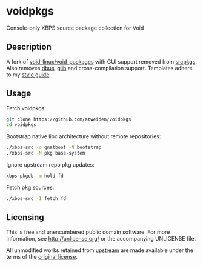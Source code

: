 voidpkgs
========

Console-only XBPS source package collection for Void


Description
-----------

A fork of [void-linux/void-packages][void-linux/void-packages] with GUI
support removed from [srcpkgs][srcpkgs]. Also removes [dbus][dbus],
[glib][glib] and cross-compilation support. Templates adhere to my
[style guide][style guide].


Usage
-----

Fetch voidpkgs:

```sh
git clone https://github.com/atweiden/voidpkgs
cd voidpkgs
```

Bootstrap native libc architecture without remote repositories:

```sh
./xbps-src -o gnatboot -N bootstrap
./xbps-src -N pkg base-system
```

Ignore upstream repo pkg updates:

```sh
xbps-pkgdb -m hold fd
```

Fetch pkg sources:

```sh
./xbps-src -I fetch fd
```


Licensing
---------

This is free and unencumbered public domain software. For more
information, see http://unlicense.org/ or the accompanying UNLICENSE file.

All unmodified works retained from [upstream][void-linux/void-packages]
are made available under the terms of the [original license][original
license].


[dbus]: https://dbus.freedesktop.org/
[glib]: https://wiki.gnome.org/Projects/GLib
[original license]: doc/COPYING.xtraeme
[srcpkgs]: srcpkgs/
[style guide]: doc/STYLE.md
[void-linux/void-packages]: https://github.com/void-linux/void-packages
